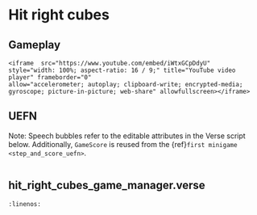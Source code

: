 # Hit right cubes

## Gameplay

```{raw} html
<iframe  src="https://www.youtube.com/embed/iWtxGCpDdyU" 
style="width: 100%; aspect-ratio: 16 / 9;" title="YouTube video player" frameborder="0" 
allow="accelerometer; autoplay; clipboard-write; encrypted-media; gyroscope; picture-in-picture; web-share" allowfullscreen></iframe>
```


## UEFN

Note: Speech bubbles refer to the editable attributes in the Verse script below. Additionally, `GameScore` is reused from the {ref}`first minigame <step_and_score_uefn>`.

```{thumbnail} hit_right_cubes.png
```



## hit_right_cubes_game_manager.verse

```{literalinclude} ../_code_samples/hit_right_cubes_game_manager.verse
:linenos:
```